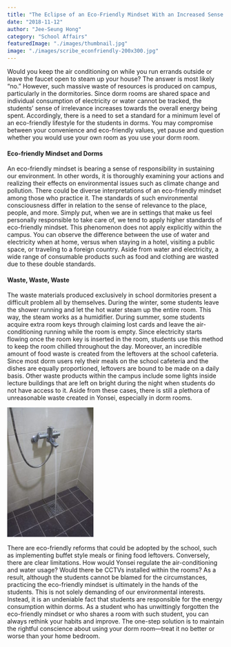 ```yaml
---
title: "The Eclipse of an Eco-Friendly Mindset With an Increased Sense of Irrelevance"
date: "2018-11-12"
author: "Jee-Seung Hong"
category: "School Affairs"
featuredImage: "./images/thumbnail.jpg"
image: "./images/scribe_econfriendly-200x300.jpg"
---
```


Would you keep the air conditioning on while you run errands outside or leave the faucet open to steam up your house? The answer is most likely “no.” However, such massive waste of resources is produced on campus, particularly in the dormitories. Since dorm rooms are shared space and individual consumption of electricity or water cannot be tracked, the students’ sense of irrelevance increases towards the overall energy being spent. Accordingly, there is a need to set a standard for a minimum level of an eco-friendly lifestyle for the students in dorms. You may compromise between your convenience and eco-friendly values, yet pause and question whether you would use your own room as you use your dorm room.

#### Eco-friendly Mindset and Dorms

An eco-friendly mindset is bearing a sense of responsibility in sustaining our environment. In other words, it is thoroughly examining your actions and realizing their effects on environmental issues such as climate change and pollution. There could be diverse interpretations of an eco-friendly mindset among those who practice it. The standards of such environmental consciousness differ in relation to the sense of relevance to the place, people, and more. Simply put, when we are in settings that make us feel personally responsible to take care of, we tend to apply higher standards of eco-friendly mindset. This phenomenon does not apply explicitly within the campus. You can observe the difference between the use of water and electricity when at home, versus when staying in a hotel, visiting a public space, or traveling to a foreign country. Aside from water and electricity, a wide range of consumable products such as food and clothing are wasted due to these double standards.

#### Waste, Waste, Waste

The waste materials produced exclusively in school dormitories present a difficult problem all by themselves. During the winter, some students leave the shower running and let the hot water steam up the entire room. This way, the steam works as a humidifier. During summer, some students acquire extra room keys through claiming lost cards and leave the air-conditioning running while the room is empty. Since electricity starts flowing once the room key is inserted in the room, students use this method to keep the room chilled throughout the day. Moreover, an incredible amount of food waste is created from the leftovers at the school cafeteria. Since most dorm users rely their meals on the school cafeteria and the dishes are equally proportioned, leftovers are bound to be made on a daily basis. Other waste products within the campus include some lights inside lecture buildings that are left on bright during the night when students do not have access to it. Aside from these cases, there is still a plethora of unreasonable waste created in Yonsei, especially in dorm rooms.

![](./images/scribe_econfriendly-200x300.jpg)

There are eco-friendly reforms that could be adopted by the school, such as implementing buffet style meals or fining food leftovers. Conversely, there are clear limitations. How would Yonsei regulate the air-conditioning and water usage? Would there be CCTVs installed within the rooms? As a result, although the students cannot be blamed for the circumstances, practicing the eco-friendly mindset is ultimately in the hands of the students. This is not solely demanding of our environmental interests. Instead, it is an undeniable fact that students are responsible for the energy consumption within dorms. As a student who has unwittingly forgotten the eco-friendly mindset or who shares a room with such student, you can always rethink your habits and improve. The one-step solution is to maintain the rightful conscience about using your dorm room—treat it no better or worse than your home bedroom.
